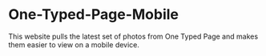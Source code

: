 # One-Typed-Page-Mobile
This website pulls the latest set of photos from One Typed Page and makes them easier to view on a mobile device.
